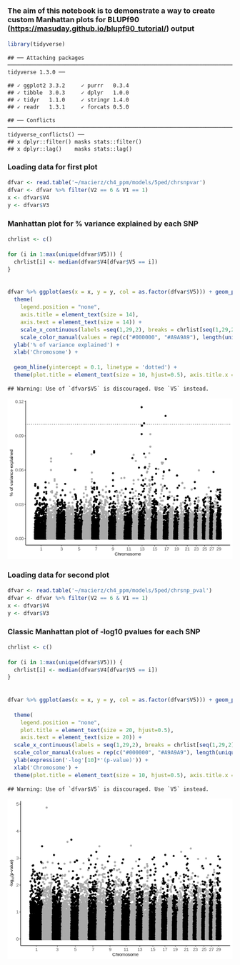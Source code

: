 
### The aim of this notebook is to demonstrate a way to create custom Manhattan plots for BLUPf90 (https://masuday.github.io/blupf90_tutorial/) output


```r
library(tidyverse)
```

```
## ── Attaching packages ─────────────────────────────────────────────────────────────────────────────────────────────────────────── tidyverse 1.3.0 ──
```

```
## ✓ ggplot2 3.3.2     ✓ purrr   0.3.4
## ✓ tibble  3.0.3     ✓ dplyr   1.0.0
## ✓ tidyr   1.1.0     ✓ stringr 1.4.0
## ✓ readr   1.3.1     ✓ forcats 0.5.0
```

```
## ── Conflicts ────────────────────────────────────────────────────────────────────────────────────────────────────────────── tidyverse_conflicts() ──
## x dplyr::filter() masks stats::filter()
## x dplyr::lag()    masks stats::lag()
```

### Loading data for first plot

```r
dfvar <- read.table('~/macierz/ch4_ppm/models/5ped/chrsnpvar')
dfvar <- dfvar %>% filter(V2 == 6 & V1 == 1)
x <- dfvar$V4
y <- dfvar$V3
```

### Manhattan plot for % variance explained by each SNP

```r
chrlist <- c()

for (i in 1:max(unique(dfvar$V5))) {
  chrlist[i] <- median(dfvar$V4[dfvar$V5 == i])
}


dfvar %>% ggplot(aes(x = x, y = y, col = as.factor(dfvar$V5))) + geom_point() + theme_classic() + 
  theme(
    legend.position = "none",
    axis.title = element_text(size = 14),
    axis.text = element_text(size = 14)) + 
    scale_x_continuous(labels =seq(1,29,2), breaks = chrlist[seq(1,29,2)]) + 
    scale_color_manual(values = rep(c("#000000", "#A9A9A9"), length(unique(dfvar$V5)))) +
  ylab('% of variance explained') +
  xlab('Chromosome') +

  geom_hline(yintercept = 0.1, linetype = 'dotted') + 
  theme(plot.title = element_text(size = 10, hjust=0.5), axis.title.x = element_text(size = 10), axis.title.y = element_text(size = 10), axis.text.x =  element_text(size = 10), axis.text.y =  element_text(size = 10))
```

```
## Warning: Use of `dfvar$V5` is discouraged. Use `V5` instead.
```

![](manplots_files/figure-html/unnamed-chunk-3-1.png)<!-- -->

### Loading data for second plot


```r
dfvar <- read.table('~/macierz/ch4_ppm/models/5ped/chrsnp_pval')
dfvar <- dfvar %>% filter(V2 == 6 & V1 == 1)
x <- dfvar$V4
y <- dfvar$V3
```

### Classic Manhattan plot of -log10 pvalues for each SNP


```r
chrlist <- c()

for (i in 1:max(unique(dfvar$V5))) {
  chrlist[i] <- median(dfvar$V4[dfvar$V5 == i])
}


dfvar %>% ggplot(aes(x = x, y = y, col = as.factor(dfvar$V5))) + geom_point() + theme_classic() +

  theme(
    legend.position = "none",
    plot.title = element_text(size = 20, hjust=0.5),
    axis.text = element_text(size = 20)) + 
  scale_x_continuous(labels = seq(1,29,2), breaks = chrlist[seq(1,29,2)]) + 
  scale_color_manual(values = rep(c("#000000", "#A9A9A9"), length(unique(dfvar$V5)))) +
  ylab(expression('-log'[10]*'(p-value)')) +
  xlab('Chromosome') +
  theme(plot.title = element_text(size = 10, hjust=0.5), axis.title.x = element_text(size = 10), axis.title.y = element_text(size = 10), axis.text.x =  element_text(size = 10), axis.text.y =  element_text(size = 10))
```

```
## Warning: Use of `dfvar$V5` is discouraged. Use `V5` instead.
```

![](manplots_files/figure-html/unnamed-chunk-5-1.png)<!-- -->

